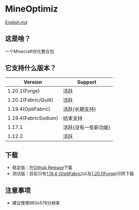 # MineOptimiz
[English.md](https://github.com/SmallMushroom-offical/MineOptimiz/blob/1.19.4-OptiFabric-Stable/English.md)
## 这是啥？
一个Minecraft优化整合包
## 它支持什么版本？
| Version               | Support                                       | 
|-----------------------|-----------------------------------------------| 
| 1.20.1(Forge)         | 活跃                                          | 
| 1.20.1(Fabric/Quilt)  | 活跃                                          | 
| 1.19.4(OptiFabric)    | 活跃(长期支持)                                |
| 1.19.4(FabricSodium)  | 结束支持                                      |
| 1.17.1                | 活跃(没有一些新功能)                          |
| 1.12.2                | 活跃                                          |
## 下载
 - 稳定版：在[Github Release](https://github.com/SmallMushroom-offical/MineOptimiz/releases)下载
 - 测试版：目前只有[1.19.4-(OptiFabric)](https://nightly.link/SmallMushroom-offical/MineOptimiz/workflows/main/1.19.4-OptiFabric-Dev)以及[1.20.1(Forge)](https://nightly.link/SmallMushroom-offical/MineOptimiz/workflows/main/1.20.1-Forge-Dev)可供下载
 ## 注意事项
 - 建议使用960x576分辨率


